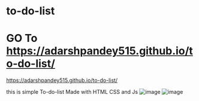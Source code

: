 # to-do-list
# GO To https://adarshpandey515.github.io/to-do-list/

 https://adarshpandey515.github.io/to-do-list/

this is simple To-do-list 
Made with HTML CSS and Js
![image](https://github.com/adarshpandey515/to-do-list/assets/124281012/0b87e7e7-4a98-49f6-8b23-04d372b86dae)
![image](https://github.com/adarshpandey515/to-do-list/assets/124281012/a78cf328-279c-452e-8b32-fa0a1d7f7447)

